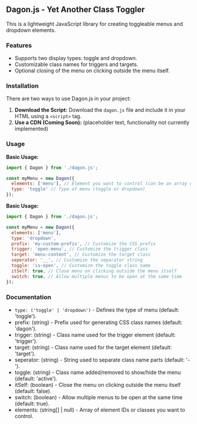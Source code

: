 ## Dagon.js - Yet Another Class Toggler
This is a lightweight JavaScript library for creating toggleable menus and dropdown elements.


### Features

* Supports two display types: toggle and dropdown.
* Customizable class names for triggers and targets.
* Optional closing of the menu on clicking outside the menu itself.


### Installation

There are two ways to use Dagon.js in your project:

1.  **Download the Script:**  Download the `dagon.js` file and include it in your HTML using a `<script>` tag.
2.  **Use a CDN (Coming Soon):** (placeholder text, functionality not currently implemented)


### Usage

**Basic Usage:**

```javascript
import { Dagon } from './dagon.js';

const myMenu = new Dagon({
  elements: ['menu'], // Element you want to control (can be an array of elements)
  type: 'toggle' // Type of menu (toggle or dropdown)
});
```

**Basic Usage:**

```javascript
import { Dagon } from './dagon.js';

const myMenu = new Dagon({
  elements: ['menu'],
  type: 'dropdown',
  prefix: 'my-custom-prefix', // Customize the CSS prefix
  trigger: 'open-menu', // Customize the trigger class
  target: 'menu-content', // Customize the target class
  seperator: '__', // Customize the separator string
  toggle: 'is-open', // Customize the toggle class name
  itSelf: true, // Close menu on clicking outside the menu itself
  switch: true, // Allow multiple menus to be open at the same time
});
```

### Documentation

- ```type: ('toggle' | 'dropdown')``` - Defines the type of menu (default: 'toggle').
-  prefix: (string) - Prefix used for generating CSS class names (default: 'dagon').
-  trigger: (string) - Class name used for the trigger element (default: 'trigger').
-  target: (string) - Class name used for the target element (default: 'target').
-  seperator: (string) - String used to separate class name parts (default: '-').
-  toggle: (string) - Class name added/removed to show/hide the menu (default: 'active').
-  itSelf: (boolean) - Close the menu on clicking outside the menu itself (default: false).
-  switch: (boolean) - Allow multiple menus to be open at the same time (default: true).
-  elements: (string[] | null) - Array of element IDs or classes you want to control.
